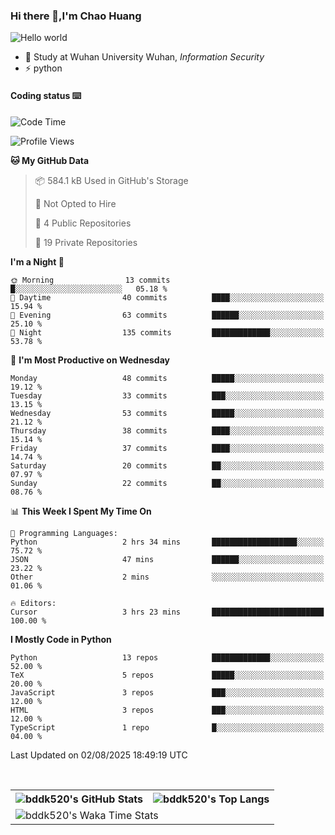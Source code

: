 ### Hi there 👋,I'm Chao Huang


<img src="https://raw.githubusercontent.com/sagar-viradiya/sagar-viradiya/master/resources/banner.png" alt="Hello world">


<br/>


- 🍻  Study at Wuhan University Wuhan, _Information Security_
- ⚡  python



#### Coding status  ⌨️

<!--START_SECTION:waka-->
![Code Time](http://img.shields.io/badge/Code%20Time-882%20hrs%2030%20mins-blue)

![Profile Views](http://img.shields.io/badge/Profile%20Views-0-blue)

**🐱 My GitHub Data** 

> 📦 584.1 kB Used in GitHub's Storage 
 > 
> 🚫 Not Opted to Hire
 > 
> 📜 4 Public Repositories 
 > 
> 🔑 19 Private Repositories 
 > 
**I'm a Night 🦉** 

```text
🌞 Morning                13 commits          █░░░░░░░░░░░░░░░░░░░░░░░░   05.18 % 
🌆 Daytime                40 commits          ████░░░░░░░░░░░░░░░░░░░░░   15.94 % 
🌃 Evening                63 commits          ██████░░░░░░░░░░░░░░░░░░░   25.10 % 
🌙 Night                  135 commits         █████████████░░░░░░░░░░░░   53.78 % 
```
📅 **I'm Most Productive on Wednesday** 

```text
Monday                   48 commits          █████░░░░░░░░░░░░░░░░░░░░   19.12 % 
Tuesday                  33 commits          ███░░░░░░░░░░░░░░░░░░░░░░   13.15 % 
Wednesday                53 commits          █████░░░░░░░░░░░░░░░░░░░░   21.12 % 
Thursday                 38 commits          ████░░░░░░░░░░░░░░░░░░░░░   15.14 % 
Friday                   37 commits          ████░░░░░░░░░░░░░░░░░░░░░   14.74 % 
Saturday                 20 commits          ██░░░░░░░░░░░░░░░░░░░░░░░   07.97 % 
Sunday                   22 commits          ██░░░░░░░░░░░░░░░░░░░░░░░   08.76 % 
```


📊 **This Week I Spent My Time On** 

```text
💬 Programming Languages: 
Python                   2 hrs 34 mins       ███████████████████░░░░░░   75.72 % 
JSON                     47 mins             ██████░░░░░░░░░░░░░░░░░░░   23.22 % 
Other                    2 mins              ░░░░░░░░░░░░░░░░░░░░░░░░░   01.06 % 

🔥 Editors: 
Cursor                   3 hrs 23 mins       █████████████████████████   100.00 % 
```

**I Mostly Code in Python** 

```text
Python                   13 repos            █████████████░░░░░░░░░░░░   52.00 % 
TeX                      5 repos             █████░░░░░░░░░░░░░░░░░░░░   20.00 % 
JavaScript               3 repos             ███░░░░░░░░░░░░░░░░░░░░░░   12.00 % 
HTML                     3 repos             ███░░░░░░░░░░░░░░░░░░░░░░   12.00 % 
TypeScript               1 repo              █░░░░░░░░░░░░░░░░░░░░░░░░   04.00 % 
```




 Last Updated on 02/08/2025 18:49:19 UTC
<!--END_SECTION:waka-->

<br/>

<table>
  <tr>
    <th>
      <img alt="bddk520's GitHub Stats" src="https://github-readme-stats-git-masterrstaa-rickstaa.vercel.app/api?username=bddk520&show_icons=true&theme=transparent&hide_border=true" align="center" />
    </th>
    <th>
      <img alt="bddk520's Top Langs" src="https://github-readme-stats-git-masterrstaa-rickstaa.vercel.app/api/top-langs/?username=bddk520&layout=compact&theme=transparent&hide_border=true&langs_count=10&hide=CMake" align="center" /> 
    </th>
  </tr>
  <tr>
    <td colspan=2>
      <img alt="bddk520's Waka Time Stats" src="https://github-readme-stats.vercel.app/api/wakatime?username=bddk&hide_border=true&layout=compact&theme=transparent&custom_title=WorkTimeThisWeek&range=last_7_days" align="center"/>
    </td>
  </tr>
</table>
